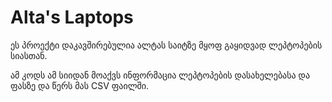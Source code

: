 

<h1> Alta's Laptops </h1>
ეს პროექტი დაკავშირებულია ალტას საიტზე მყოფ გაყიდვად ლეპტოპების სიასთან.

ამ კოდს ამ სიიდან მოაქვს ინფორმაცია ლეპტოპების დასახელებასა და ფასზე და წერს მას CSV ფაილში.

